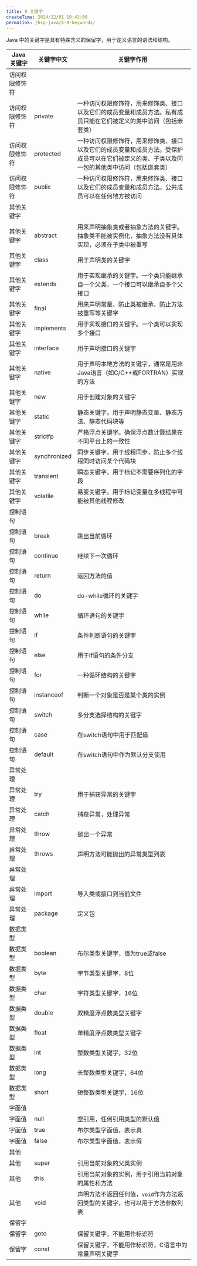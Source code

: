 ```yaml
---
title: 9 关键字
createTime: 2024/12/01 19:43:00
permalink: /hsp-java/4-9-keywords/
---
```


Java 中的关键字是具有特殊含义的保留字，用于定义语言的语法和结构。


| Java关键字 | 关键字中文        | 关键字作用                                                                  |
| ------- | ------------ | ---------------------------------------------------------------------- |
| 访问权限修饰符 |              |                                                                        |
| 访问权限修饰符 | private      | 一种访问权限修饰符，用来修饰类、接口以及它们的成员变量和成员方法。私有成员只能在它们被定义的类中访问（包括嵌套类）              |
| 访问权限修饰符 | protected    | 一种访问权限修饰符，用来修饰类、接口以及它们的成员变量和成员方法。受保护成员可以在它们被定义的类、子类以及同一包的其他类中访问（包括嵌套类） |
| 访问权限修饰符 | public       | 一种访问权限修饰符，用来修饰类、接口以及它们的成员变量和成员方法。公共成员可以在任何地方被访问                        |
| 其他关键字   |              |                                                                        |
| 其他关键字   | abstract     | 用来声明抽象类或者抽象方法的关键字。抽象类不能被实例化，抽象方法没有具体实现，必须在子类中被重写                       |
| 其他关键字   | class        | 用于声明类的关键字                                                              |
| 其他关键字   | extends      | 用于实现继承的关键字。一个类只能继承自一个父类，一个接口可以继承自多个父接口                                 |
| 其他关键字   | final        | 用来声明常量、防止类被继承、防止方法被重写等关键字                                              |
| 其他关键字   | implements   | 用于实现接口的关键字。一个类可以实现多个接口                                                 |
| 其他关键字   | interface    | 用于声明接口的关键字                                                             |
| 其他关键字   | native       | 用于声明本地方法的关键字，通常是用非Java语言（如C/C++或FORTRAN）实现的方法                          |
| 其他关键字   | new          | 用于创建对象的关键字                                                             |
| 其他关键字   | static       | 静态关键字。用于声明静态变量、静态方法、静态代码块等                                             |
| 其他关键字   | strictfp     | 严格浮点关键字。确保浮点数计算结果在不同平台上的一致性                                            |
| 其他关键字   | synchronized | 同步关键字。用于线程同步，防止多个线程同时访问某个代码块                                           |
| 其他关键字   | transient    | 瞬态关键字。用于标记不需要序列化的字段                                                    |
| 其他关键字   | volatile     | 易变关键字。用于标记变量在多线程中可能被其他线程修改                                             |
| 控制语句    |              |                                                                        |
| 控制语句    | break        | 跳出当前循环                                                                 |
| 控制语句    | continue     | 继续下一次循环                                                                |
| 控制语句    | return       | 返回方法的值                                                                 |
| 控制语句    | do           | do-while循环的关键字                                                         |
| 控制语句    | while        | 循环语句的关键字                                                               |
| 控制语句    | if           | 条件判断语句的关键字                                                             |
| 控制语句    | else         | 用于if语句的条件分支                                                            |
| 控制语句    | for          | 一种循环结构的关键字                                                             |
| 控制语句    | instanceof   | 判断一个对象是否是某个类的实例                                                        |
| 控制语句    | switch       | 多分支选择结构的关键字                                                            |
| 控制语句    | case         | 在switch语句中用于匹配值                                                        |
| 控制语句    | default      | 在switch语句中作为默认分支使用                                                     |
| 异常处理    |              |                                                                        |
| 异常处理    | try          | 用于捕获异常的关键字                                                             |
| 异常处理    | catch        | 捕获异常，处理异常                                                              |
| 异常处理    | throw        | 抛出一个异常                                                                 |
| 异常处理    | throws       | 声明方法可能抛出的异常类型列表                                                        |
| 异常处理    |              |                                                                        |
| 异常处理    | import       | 导入类或接口到当前文件                                                            |
| 异常处理    | package      | 定义包                                                                    |
| 数据类型    |              |                                                                        |
| 数据类型    | boolean      | 布尔类型关键字，值为true或false                                                   |
| 数据类型    | byte         | 字节类型关键字，8位                                                             |
| 数据类型    | char         | 字符类型关键字，16位                                                            |
| 数据类型    | double       | 双精度浮点数类型关键字                                                            |
| 数据类型    | float        | 单精度浮点数类型关键字                                                            |
| 数据类型    | int          | 整数类型关键字，32位                                                            |
| 数据类型    | long         | 长整数类型关键字，64位                                                           |
| 数据类型    | short        | 短整数类型关键字，16位                                                           |
| 字面值     |              |                                                                        |
| 字面值     | null         | 空引用，任何引用类型的默认值                                                         |
| 字面值     | true         | 布尔类型字面值，表示真                                                            |
| 字面值     | false        | 布尔类型字面值，表示假                                                            |
| 其他      |              |                                                                        |
| 其他      | super        | 引用当前对象的父类实例                                                            |
| 其他      | this         | 引用当前对象的实例，用于引用当前对象的属性和方法                                               |
| 其他      | void         | 声明方法不返回任何值，`void`作为方法返回类型的关键字，也可以用于方法参数列表                              |
| 保留字     |              |                                                                        |
| 保留字     | goto         | 保留关键字，不能用作标识符                                                          |
| 保留字     | const        | 保留关键字，不能用作标识符，C语言中的常量声明关键字                                             |

